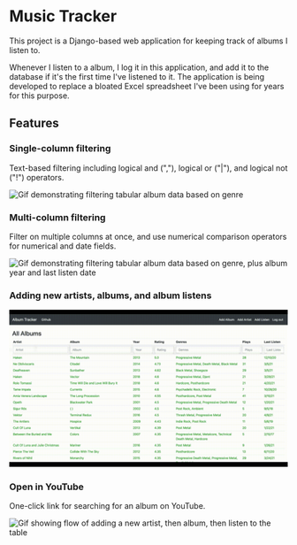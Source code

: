 # Music Tracker

This project is a Django-based web application for keeping track of albums I
listen to.

Whenever I listen to a album, I log it in this application, and add it to the
database if it's the first time I've listened to it. The application is being
developed to replace a bloated Excel spreadsheet I've been using for years for
this purpose.

## Features

### Single-column filtering

Text-based filtering including logical and (","), logical or ("|"), and logical not ("!") operators.

<img src="docs/img/genre-filter.gif" alt="Gif demonstrating filtering tabular album data based on genre">

### Multi-column filtering

Filter on multiple columns at once, and use numerical comparison operators for numerical and date fields.

<img src="docs/img/multi-filter.gif" alt="Gif demonstrating filtering tabular album data based on genre, plus album year and last listen date">

### Adding new artists, albums, and album listens

<img src="docs/img/new-artist-and-album.gif" alt="Gif showing flow of adding a new artist, then album, then listen to the table">

### Open in YouTube

One-click link for searching for an album on YouTube.

<img src="docs/img/open-in-youtube.gif" alt="Gif showing flow of adding a new artist, then album, then listen to the table">
